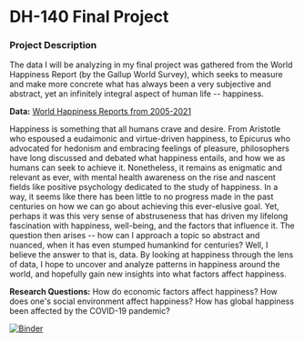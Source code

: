 # DH-140 Final Project

### Project Description

The data I will be analyzing in my final project was gathered from the World Happiness Report (by the Gallup World Survey), which seeks to measure and make more concrete what has always been a very subjective and abstract, yet an infinitely integral aspect of human life -- happiness.

**Data:**
[World Happiness Reports from 2005-2021]("https://www.kaggle.com/datasets/jahaidulislam/world-happiness-report-2005-2021")

Happiness is something that all humans crave and desire. From Aristotle who espoused a eudaimonic and virtue-driven happiness, to Epicurus who advocated for hedonism and embracing feelings of pleasure, philosophers have long discussed and debated what happiness entails, and how we as humans can seek to achieve it. Nonetheless, it remains as enigmatic and relevant as ever, with mental health awareness on the rise and nascent fields like positive psychology dedicated to the study of happiness. In a way, it seems like there has been little to no progress made in the past centuries on how we can go about achieving this ever-elusive goal. Yet, perhaps it was this very sense of abstruseness that has driven my lifelong fascination with happiness, well-being, and the factors that influence it.
The question then arises -- how can I approach a topic so abstract and nuanced, when it has even stumped humankind for centuries? Well, I believe the answer to that is, data. By looking at happiness through the lens of data, I hope to uncover and analyze patterns in happiness around the world, and hopefully gain new insights into what factors affect happiness.

**Research Questions:**
How do economic factors affect happiness?
How does one's social environment affect happiness?
How has global happiness been affected by the COVID-19 pandemic?

[![Binder](https://mybinder.org/badge_logo.svg)](https://mybinder.org/v2/gh/kjh97/DH-140/HEAD)